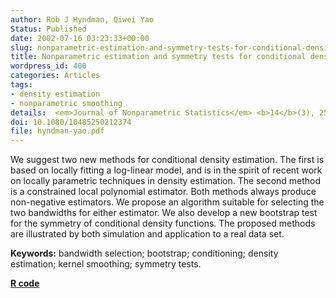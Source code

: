 ```yaml
---
author: Rob J Hyndman, Qiwei Yao
Status: Published
date: 2002-07-16 03:23:33+00:00
slug: nonparametric-estimation-and-symmetry-tests-for-conditional-density-functions
title: Nonparametric estimation and symmetry tests for conditional density functions
wordpress_id: 400
categories: Articles
tags:
- density estimation
- nonparametric smoothing
details:  <em>Journal of Nonparametric Statistics</em> <b>14</b>(3), 259-278
doi: 10.1080/10485250212374
file: hyndman-yao.pdf
---
```


We suggest two new methods for conditional density estimation. The first is based on locally fitting a log-linear model, and is in the spirit of recent work on locally parametric techniques in density estimation. The second method is a constrained local polynomial estimator. Both methods always produce non-negative estimators. We propose an algorithm suitable for selecting the two bandwidths for either estimator. We also develop a new bootstrap test for the symmetry of conditional density functions. The proposed methods are illustrated by both simulation and application to a real data set.

**Keywords:** bandwidth selection; bootstrap; conditioning; density estimation; kernel smoothing; symmetry tests.

**[R code](http://githbub.com/robjhyndman/hdrcde/)**
